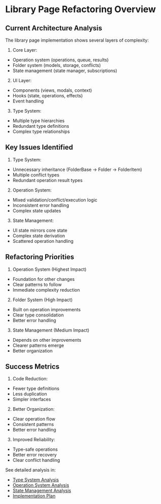 # Library Page Refactoring Overview

## Current Architecture Analysis

The library page implementation shows several layers of complexity:

1. Core Layer:
- Operation system (operations, queue, results)
- Folder system (models, storage, conflicts)
- State management (state manager, subscriptions)

2. UI Layer:
- Components (views, modals, context)
- Hooks (state, operations, effects)
- Event handling

3. Type System:
- Multiple type hierarchies
- Redundant type definitions
- Complex type relationships

## Key Issues Identified

1. Type System:
- Unnecessary inheritance (FolderBase → Folder → FolderItem)
- Multiple conflict types
- Redundant operation result types

2. Operation System:
- Mixed validation/conflict/execution logic
- Inconsistent error handling
- Complex state updates

3. State Management:
- UI state mirrors core state
- Complex state derivation
- Scattered operation handling

## Refactoring Priorities

1. Operation System (Highest Impact)
- Foundation for other changes
- Clear patterns to follow
- Immediate complexity reduction

2. Folder System (High Impact)
- Built on operation improvements
- Clear type consolidation
- Better error handling

3. State Management (Medium Impact)
- Depends on other improvements
- Clearer patterns emerge
- Better organization

## Success Metrics

1. Code Reduction:
- Fewer type definitions
- Less duplication
- Simpler interfaces

2. Better Organization:
- Clear operation flow
- Consistent patterns
- Better error handling

3. Improved Reliability:
- Type-safe operations
- Better error recovery
- Clear conflict handling

See detailed analysis in:
- [Type System Analysis](./02-type-system.md)
- [Operation System Analysis](./03-operation-system.md)
- [State Management Analysis](./04-state-management.md)
- [Implementation Plan](./05-implementation.md)
